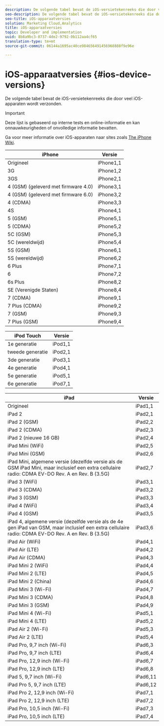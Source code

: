 ```yaml
---
description: De volgende tabel bevat de iOS-versietekenreeks die door veel iOS-apparaten wordt verzonden.
seo-description: De volgende tabel bevat de iOS-versietekenreeks die door veel iOS-apparaten wordt verzonden.
seo-title: iOS-apparaatversies
solution: Marketing Cloud,Analytics
title: iOS-apparaatversies
topic: Developer and implementation
uuid: 8b8a9bc3-0737-4de2-9792-0b112aa4cf65
translation-type: tm+mt
source-git-commit: 06144a1695ac40ce984656491456968888f9e96e

---
```



# iOS-apparaatversies {#ios-device-versions}

De volgende tabel bevat de iOS-versietekenreeks die door veel iOS-apparaten wordt verzonden.

>[!IMPORTANT]
>
>Deze lijst is gebaseerd op interne tests en online-informatie en kan onnauwkeurigheden of onvolledige informatie bevatten.

Ga voor meer informatie over iOS-apparaten naar sites zoals [The iPhone Wiki](https://theiphonewiki.com/wiki/Models).

| **iPhone** | **Versie** |
|---|---|
| Origineel | iPhone1,1 |
| 3G | iPhone1,2 |
| 3GS | iPhone2,1 |
| 4 (GSM) (geleverd met firmware 4.0) | iPhone3,1 |
| 4 (GSM) (geleverd met firmware 6.0) | iPhone3,2 |
| 4 (CDMA) | iPhone3,3 |
| 4S | iPhone4,1 |
| 5 (GSM) | iPhone5,1 |
| 5 (CDMA) | iPhone5,2 |
| 5C (GSM) | iPhone5,3 |
| 5C (wereldwijd) | iPhone5,4 |
| 5S (GSM) | iPhone6,1 |
| 5S (wereldwijd) | iPhone6,2 |
| 6 Plus | iPhone7,1 |
| 6 | iPhone7,2 |
| 6s Plus | iPhone8,2 |
| SE (Verenigde Staten) | iPhone8,4 |
| 7 (CDMA) | iPhone9,1 |
| 7 Plus (CDMA) | iPhone9,2 |
| 7 (GSM) | iPhone9,3 |
| 7 Plus (GSM) | iPhone9,4 |

| **iPod Touch** | **Versie** |
|---|---|
| 1e generatie | iPod1,1 |
| tweede generatie | iPod2,1 |
| 3de generatie | iPod3,1 |
| 4e generatie | iPod4,1 |
| 5e generatie | iPod5,1 |
| 6e generatie | iPod7,1 |

| **iPad** | **Versie** |
|---|---|
| Origineel | iPad1,1 |
| iPad 2 | iPad2,1 |
| iPad 2 (GSM) | iPad2,2 |
| iPad 2 (CDMA) | iPad2,3 |
| iPad 2 (nieuwe 16 GB) | iPad2,4 |
| iPad Mini (WiFi) | iPad2,5 |
| iPad Mini (GSM) | iPad2,6 |
| iPad Mini, algemene versie (dezelfde versie als de GSM iPad Mini, maar inclusief een extra cellulaire radio: CDMA EV-DO Rev. A en Rev. B (3.5G) | iPad2,7 |
| iPad 3 (WiFi) | iPad3,1 |
| iPad 3 (CDMA) | iPad3,2 |
| iPad 3 (GSM) | iPad3,3 |
| iPad 4 (WiFi) | iPad3,4 |
| iPad 4 (GSM) | iPad3,5 |
| iPad 4, algemene versie (dezelfde versie als de 4e gen iPad van GSM, maar inclusief een extra cellulaire radio: CDMA EV-DO Rev. A en Rev. B (3.5G) | iPad3,6 |
| iPad Air (WiFi) | iPad4,1 |
| iPad Air (LTE) | iPad4,2 |
| iPad Air (CDMA) | iPad4,3 |
| iPad Mini 2 (WiFi) | iPad4,4 |
| iPad Mini 2 (LTE) | iPad4,5 |
| iPad Mini 2 (China) | iPad4,6 |
| iPad Mini 3 (Wi-Fi) | iPad4,7 |
| iPad Mini 3 (CDMA) | iPad4,8 |
| iPad Mini 3 (GSM) | iPad4,9 |
| iPad Mini 4 (Wi-Fi) | iPad5,1 |
| iPad Mini 4 (LTE) | iPad5,2 |
| iPad Air 2 (Wi-Fi) | iPad5,3 |
| iPad Air 2 (LTE) | iPad5,4 |
| iPad Pro, 9,7 inch (Wi-Fi) | iPad6,3 |
| iPad Pro, 9,7 inch (LTE) | iPad6,4 |
| iPad Pro, 12,9 inch (Wi-Fi) | iPad6,7 |
| iPad Pro, 12,9 inch (LTE) | iPad6,8 |
| iPad 5, 9,7 inch (Wi-Fi) | iPad6,11 |
| iPad Pro 5, 9,7 inch (LTE) | iPad6,12 |
| iPad Pro 2, 12,9 inch (Wi-Fi) | iPad7,1 |
| iPad Pro 2, 12,9 inch (LTE) | iPad7,2 |
| iPad Pro, 10,5 inch (Wi-Fi) | iPad7,3 |
| iPad Pro, 10,5 inch (LTE) | iPad7,4 |

